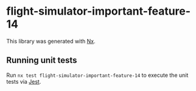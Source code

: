 # flight-simulator-important-feature-14

This library was generated with [Nx](https://nx.dev).

## Running unit tests

Run `nx test flight-simulator-important-feature-14` to execute the unit tests via [Jest](https://jestjs.io).
